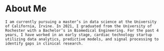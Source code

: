 
# About Me

    I am currently pursuing a master’s in data science at the University of California, Irvine. In 2021, I graduated from the University of Rochester with a Bachelor’s in Biomedical Engineering. For the past 4 years, I have worked in an early stage, cardiac technology startup utilizing data analytics, predictive models, and signal processing to identify gaps in clinical research.
  
